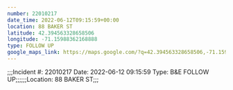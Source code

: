 ```yaml
---
number: 22010217
date_time: 2022-06-12T09:15:59+00:00
location: 88 BAKER ST
latitude: 42.394563328658506
longitude: -71.15988362168888
type: FOLLOW UP
google_maps_link: https://maps.google.com/?q=42.394563328658506,-71.15988362168888
---
```


;;;Incident #: 22010217  Date: 2022-06-12 09:15:59   Type: B&E FOLLOW UP;;;;;;Location: 88 BAKER ST;;;
